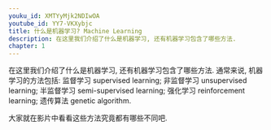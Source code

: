 ```yaml
---
youku_id: XMTYyMjk2NDIwOA
youtube_id: YY7-VKXybjc
title: 什么是机器学习? Machine Learning
description: 在这里我们介绍了什么是机器学习, 还有机器学习包含了哪些方法.
chapter: 1
---
```



在这里我们介绍了什么是机器学习, 还有机器学习包含了哪些方法.
通常来说, 机器学习的方法包括:
监督学习 supervised learning;
非监督学习 unsupervised learning;
半监督学习 semi-supervised learning;
强化学习 reinforcement learning;
遗传算法 genetic algorithm.

大家就在影片中看看这些方法究竟都有哪些不同吧.



